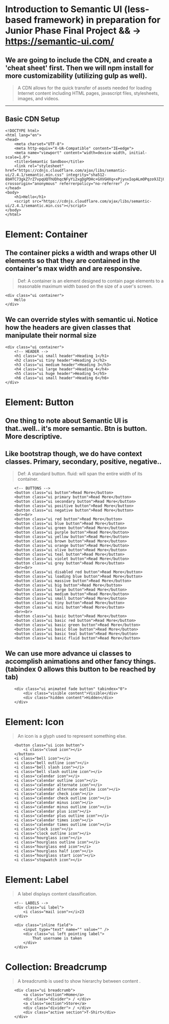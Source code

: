 # Introduction to Semantic UI (less-based framework) in preparation for Junior Phase Final Project && -> https://semantic-ui.com/
## We are going to include the CDN, and create a 'cheat sheet' first. Then we will npm install for more customizability  (utilizing gulp as well).
> A CDN allows for the quick transfer of assets needed for loading Internet content including HTML pages, javascript files, stylesheets, images, and videos.
<hr />

## Basic CDN Setup
```
<!DOCTYPE html>
<html lang="en">
<head>
    <meta charset="UTF-8">
    <meta http-equiv="X-UA-Compatible" content="IE=edge">
    <meta name="viewport" content="width=device-width, initial-scale=1.0">
    <title>Semantic Sandbox</title>
    <link rel="stylesheet" href="https://cdnjs.cloudflare.com/ajax/libs/semantic-ui/2.4.1/semantic.min.css" integrity="sha512-8bHTC73gkZ7rZ7vpqUQThUDhqcNFyYi2xgDgPDHc+GXVGHXq+xPjynxIopALmOPqzo9JZj0k6OqqewdGO3EsrQ==" crossorigin="anonymous" referrerpolicy="no-referrer" />
</head>
<body>
    <h1>Hello</h1>
    <script src="https://cdnjs.cloudflare.com/ajax/libs/semantic-ui/2.4.1/semantic.min.css"></script>
</body>
</html>
```
# Element: **Container**
## The container picks a width and wraps other UI elements so that they are contained in the container's max width and are responsive.
> Def: A container is an element designed to contain page elements to a reasonable maximum width based on the size of a user's screen.
```
<div class="ui container">
    Hello
</div>
```
## We can override styles with semantic ui. Notice how the headers are given classes that manipulate their normal size
```
<div class="ui container">
    <!-- HEADER -->
    <h1 class="ui small header">Heading 1</h1>
    <h2 class="ui tiny header">Heading 2</h2>
    <h3 class="ui medium header">Heading 3</h3>
    <h4 class="ui large header">Heading 4</h4>
    <h5 class="ui huge header">Heading 5</h5>
    <h6 class="ui small header">Heading 6</h6>
</div>
```
# Element: **Button**
## One thing to note about Semantic UI is that..well.. it's more semantic. Btn is button. More descriptive.
## Like bootstrap though, we do have context classes. Primary, secondary, positive, negative..
> Def: A standard button.
> fluid: will span the entire width of its container.
```
    <!-- BUTTONS -->
    <button class="ui button">Read More</button>
    <button class="ui primary button">Read More</button>
    <button class="ui secondary button">Read More</button>
    <button class="ui positive button">Read More</button>
    <button class="ui negative button">Read More</button>
    <br><br>
    <button class="ui red button">Read More</button>
    <button class="ui blue button">Read More</button>
    <button class="ui green button">Read More</button>
    <button class="ui purple button">Read More</button>
    <button class="ui yellow button">Read More</button>
    <button class="ui brown button">Read More</button>
    <button class="ui orange button">Read More</button>
    <button class="ui olive button">Read More</button>
    <button class="ui teal button">Read More</button>
    <button class="ui violet button">Read More</button>
    <button class="ui grey button">Read More</button>
    <br><br>
    <button class="ui disabled red button">Read More</button>
    <button class="ui loading blue button">Read More</button>
    <button class="ui massive button">Read More</button>
    <button class="ui big button">Read More</button>
    <button class="ui large button">Read More</button>
    <button class="ui medium button">Read More</button>
    <button class="ui small button">Read More</button>
    <button class="ui tiny button">Read More</button>
    <button class="ui mini button">Read More</button>
    <br><br>
    <button class="ui basic button">Read More</button>
    <button class="ui basic red button">Read More</button>
    <button class="ui basic green button">Read More</button>
    <button class="ui basic blue button">Read More</button>
    <button class="ui basic teal button">Read More</button>
    <button class="ui basic fluid button">Read More</button>
```
## We can use more advance ui classes to accomplish animations and other fancy things. (tabindex 0 allows this button to be reached by tab)
```
    <div class="ui animated fade button" tabindex="0">
        <div class="visible content">Visible</div>
        <div class="hidden content">Hidden</div>
    </div>
```

# Element: **Icon**
> An icon is a glyph used to represent something else.
```
    <button class="ui icon button">
        <i class="cloud icon"></i>
    </button>
    <i class="bell icon"></i>
    <i class="bell outline icon"></i>
    <i class="bell slash icon"></i>
    <i class="bell slash outline icon"></i>
    <i class="calendar icon"></i>
    <i class="calendar outline icon"></i>
    <i class="calendar alternate icon"></i>
    <i class="calendar alternate outline icon"></i>
    <i class="calendar check icon"></i>
    <i class="calendar check outline icon"></i>
    <i class="calendar minus icon"></i>
    <i class="calendar minus outline icon"></i>
    <i class="calendar plus icon"></i>
    <i class="calendar plus outline icon"></i>
    <i class="calendar times icon"></i>
    <i class="calendar times outline icon"></i>
    <i class="clock icon"></i>
    <i class="clock outline icon"></i>
    <i class="hourglass icon"></i>
    <i class="hourglass outline icon"></i>
    <i class="hourglass end icon"></i>
    <i class="hourglass half icon"></i>
    <i class="hourglass start icon"></i>
    <i class="stopwatch icon"></i>
```
# Element: **Label**
> A label displays content classification.
```
    <!-- LABELS -->
    <div class="ui label">
        <i class="mail icon"></i>23
    </div>

    <div class="inline field">
        <input type="text" name="" value="" />
        <div class="ui left pointing label">
            That username is taken
        </div>
    </div>
```

# Collection: **Breadcrump**
> A breadcrumb is used to show hierarchy between content .
```
    <div class="ui breadcrumb">
        <a class="section">Home</a>
        <div class="divider"> / </div>
        <a class="section">Store</a>
        <div class="divider"> / </div>
        <div class="active section">T-Shirt</div>
    </div>
```